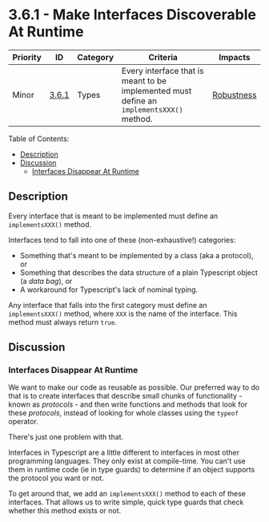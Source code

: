 # 3.6.1 - Make Interfaces Discoverable At Runtime

Priority | ID | Category | Criteria | Impacts
---------|----|----------|----------|--------
Minor | [3.6.1][3.6.1] | Types | Every interface that is meant to be implemented must define an `implementsXXX()` method. | [Robustness][ROBUSTNESS]

Table of Contents:

- [Description](#description)
- [Discussion](#discussion)
  - [Interfaces Disappear At Runtime](#interfaces-disappear-at-runtime)

## Description

Every interface that is meant to be implemented must define an `implementsXXX()` method.

Interfaces tend to fall into one of these (non-exhaustive!) categories:

* Something that's meant to be implemented by a class (aka a protocol), or
* Something that describes the data structure of a plain Typescript object (a _data bag_), or
* A workaround for Typescript's lack of nominal typing.

Any interface that falls into the first category must define an `implementsXXX()` method, where `XXX` is the name of the interface.  This method must always return `true`.

## Discussion

### Interfaces Disappear At Runtime

We want to make our code as reusable as possible. Our preferred way to do that is to create interfaces that describe small chunks of functionality - known as _protocols_ - and then write functions and methods that look for these _protocols_, instead of looking for whole classes using the `typeof` operator.

There's just one problem with that.

Interfaces in Typescript are a little different to interfaces in most other programming languages. They only exist at compile-time. You can't use them in runtime code (ie in type guards) to determine if an object supports the protocol you want or not.

To get around that, we add an `implementsXXX()` method to each of these interfaces. That allows us to write simple, quick type guards that check whether this method exists or not.


[ADOPTION]: ../../impacted-areas/ADOPTION.md
[CONTRIBUTIONS]: ../../impacted-areas/CONTRIBUTIONS.md
[CORRECTNESS]: ../../impacted-areas/CORRECTNESS.md
[GOVERNANCE]: ../../impacted-areas/GOVERNANCE.md
[PROJECT-MAINTENANCE]: ../../impacted-areas/PROJECT-MAINTENANCE.md
[ROBUSTNESS]: ../../impacted-areas/ROBUSTNESS.md
[SECURITY]: ../../impacted-areas/SECURITY.md
[TESTABILITY]: ../../impacted-areas/TESTABILITY.md
[3.6.1]: ./3.6.1.md